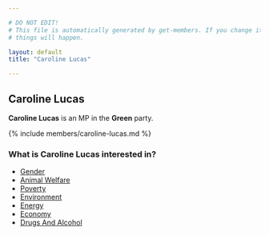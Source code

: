 ```yaml
---

# DO NOT EDIT!
# This file is automatically generated by get-members. If you change it, bad
# things will happen.

layout: default
title: "Caroline Lucas"

---
```


## Caroline Lucas

**Caroline Lucas** is an MP in the **Green** party.

{% include members/caroline-lucas.md %}

### What is Caroline Lucas interested in?


* [Gender](/interests/gender.html)
* [Animal Welfare](/interests/animal-welfare.html)
* [Poverty](/interests/poverty.html)
* [Environment](/interests/environment.html)
* [Energy](/interests/energy.html)
* [Economy](/interests/economy.html)
* [Drugs And Alcohol](/interests/drugs-and-alcohol.html)
